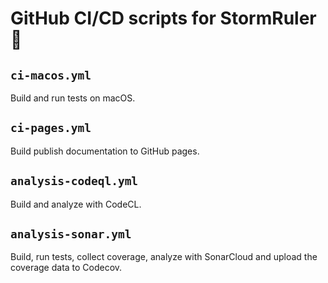 <!--=-=-=-=-=-=-=-=-=-=-=-=-=-=-=-=-=-=-=-=-=-=-=-=-=-=-=-=-=-=-=-=-=-=-=-=-=-->
# GitHub CI/CD scripts for StormRuler🦜
<!--=-=-=-=-=-=-=-=-=-=-=-=-=-=-=-=-=-=-=-=-=-=-=-=-=-=-=-=-=-=-=-=-=-=-=-=-=-->

<!----------------------------------------------------------------------------->
## `ci-macos.yml`
<!----------------------------------------------------------------------------->
Build and run tests on macOS.

<!----------------------------------------------------------------------------->
## `ci-pages.yml`
<!----------------------------------------------------------------------------->
Build publish documentation to GitHub pages.

<!----------------------------------------------------------------------------->
## `analysis-codeql.yml`
<!----------------------------------------------------------------------------->
Build and analyze with CodeCL.

<!----------------------------------------------------------------------------->
## `analysis-sonar.yml`
<!----------------------------------------------------------------------------->
Build, run tests, collect coverage, analyze with SonarCloud and upload the 
coverage data to Codecov.
